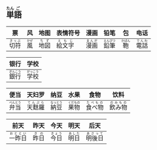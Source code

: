 ## <ruby><rb>単</rb><rt>たん</rt></ruby><ruby><rb>語</rb><rt>ご</rt></ruby>

| 票                                        | 风                                    | 地图                                    | 表情符号                                    | 漫画                                      | 铅笔                                        | 包                                      | 电话                                      |
| ----------------------------------------- | ------------------------------------- | --------------------------------------- | ------------------------------------------- | ----------------------------------------- | ------------------------------------------- | --------------------------------------- | ----------------------------------------- |
| <ruby><rb>切符</rb><rt>きっぷ</rt></ruby> | <ruby><rb>風</rb><rt>かぜ</rt></ruby> | <ruby><rb>地図</rb><rt>ちず</rt></ruby> | <ruby><rb>絵文字</rb><rt>えもじ</rt></ruby> | <ruby><rb>漫画</rb><rt>まんが</rt></ruby> | <ruby><rb>鉛筆</rb><rt>えんぴつ</rt></ruby> | <ruby><rb>鞄</rb><rt>かばん</rt></ruby> | <ruby><rb>電話</rb><rt>でんわ</rt></ruby> |

| 银行                                        | 学校                                        |
| ------------------------------------------- | ------------------------------------------- |
| <ruby><rb>銀行</rb><rt>ぎんこう</rt></ruby> | <ruby><rb>学校</rb><rt>がっこう</rt></ruby> |

| 便当                                        | 天妇罗                                        | 纳豆                                        | 水果                                        | 食物                                          | 饮料                                          |
| ------------------------------------------- | --------------------------------------------- | ------------------------------------------- | ------------------------------------------- | --------------------------------------------- | --------------------------------------------- |
| <ruby><rb>弁当</rb><rt>べんとう</rt></ruby> | <ruby><rb>天麩羅</rb><rt>てんぷら</rt></ruby> | <ruby><rb>納豆</rb><rt>なっとう</rt></ruby> | <ruby><rb>果物</rb><rt>くだもの</rt></ruby> | <ruby><rb>食べ物</rb><rt>たべもの</rt></ruby> | <ruby><rb>飲み物</rb><rt>のみもの</rt></ruby> |

| 前天                                          | 昨天                                    | 今天                                      | 明天                                      | 后天                                          |
| --------------------------------------------- | --------------------------------------- | ----------------------------------------- | ----------------------------------------- | --------------------------------------------- |
| <ruby><rb>一昨日</rb><rt>おととい</rt></ruby> | <ruby><rb>昨日</rb><rt>きの</rt></ruby> | <ruby><rb>今日</rb><rt>きょう</rt></ruby> | <ruby><rb>明日</rb><rt>あした</rt></ruby> | <ruby><rb>明後日</rb><rt>あさって</rt></ruby> |

